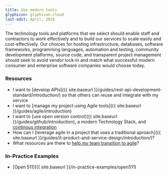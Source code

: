 ```yaml
---
title: Use modern tools
glyphicon: glyphicon-cloud
last-edit: April, 2018
---
```


The technology tools and platforms that we select should enable staff and contractors to work effectively and to build our services to scale easily and cost-effectively. Our choices for hosting infrastructure, databases, software frameworks, programming languages, automation and testing, community development platforms, source code, and transparent project management should seek to avoid vendor lock-in and match what successful modern consumer and enterprise software companies would choose today.

### Resources

* I want to [develop APIs]({{ site.baseurl }}/guides/rest-api-development-standard/introduction/) so that others can reuse and integrate with my service
* I want to [manage my project using Agile tools]({{ site.baseurl }}/guides/agile/introduction)
* I want to [use open version control]({{ site.baseurl }}/guides/github/introduction), a modern Technology Stack, and [continous integration](https://www.atlassian.com/continuous-delivery/ci-vs-ci-vs-cd)
* How can I [leverage agile in a project that uses a traditional aproach]({{ site.baseurl }}/guides/it-product-and-service-design/introduction/)?
* What resources are there to [help my team transition to agile](https://github.com/bcgov/agile-sdlc/wiki)?

### In-Practice Examples

* [Open 511]({{ site.baseurl }}/in-practice-examples/open511)
